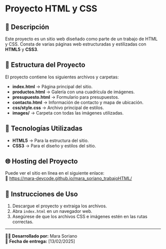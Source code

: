 # Proyecto HTML y CSS

## 📌 Descripción
Este proyecto es un sitio web diseñado como parte de un trabajo de HTML y CSS. Consta de varias páginas web estructuradas y estilizadas con **HTML5** y **CSS3**.

## 📂 Estructura del Proyecto
El proyecto contiene los siguientes archivos y carpetas:

- **index.html** → Página principal del sitio.
- **productos.html** → Galería con una cuadrícula de imágenes.
- **presupuesto.html** → Formulario para presupuestos.
- **contacto.html** → Información de contacto y mapa de ubicación.
- **css/style.css** → Archivo principal de estilos.
- **images/** → Carpeta con todas las imágenes utilizadas.

## 🚀 Tecnologías Utilizadas
- **HTML5** → Para la estructura del sitio.
- **CSS3** → Para el diseño y estilos del sitio.

## 🌐 Hosting del Proyecto
Puede ver el sitio en línea en el siguiente enlace:  
🔗 https://mara-devcode.github.io/mara_soriano_trabajoHTML/

## 📖 Instrucciones de Uso
1. Descargue el proyecto y extraiga los archivos.
2. Abra `index.html` en un navegador web.
3. Asegúrese de que los archivos CSS e imágenes estén en las rutas correctas.

---
👩‍💻 **Desarrollado por:** Mara Soriano  
📅 **Fecha de entrega:** [13/02/2025]
